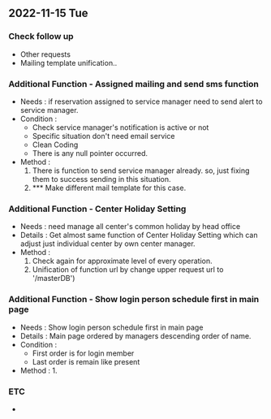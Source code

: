 ## 2022-11-15 Tue

### Check follow up
+ Other requests
+ Mailing template unification..

### Additional Function - Assigned mailing and send sms function
+ Needs : if reservation assigned to service manager need to send alert to service manager.
+ Condition : 
  + Check service manager's notification is active or not
  + Specific situation don't need email service
  + Clean Coding
  + There is any null pointer occurred.
+ Method :  
  1. There is function to send service manager already. so, just fixing them to success sending in this situation.
  2. *** Make different mail template for this case.

### Additional Function - Center Holiday Setting
+ Needs : need manage all center's common holiday by head office
+ Details : Get almost same function of Center Holiday Setting which can adjust just individual center by own center manager.
+ Method :
  1. Check again for approximate level of every operation.
  2. Unification of function url by change upper request url to '/masterDB')

### Additional Function - Show login person schedule first in main page
+ Needs : Show login person schedule first in main page 
+ Details : Main page ordered by managers descending order of name.
+ Condition :
  + First order is for login member
  + Last order is remain like present
+ Method :
  1. 

### ETC
+ 